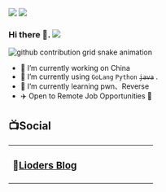 

![](https://github-readme-stats.vercel.app/api?username=liode1s&show_icons=true&line_height=21&show_icons=true&theme=vue&hide_border=true)
![](https://github-readme-stats.vercel.app/api/top-langs/?username=liode1s&show_icons=true&layout=compact&theme=vue&hide_border=true&hide=html,css)


### Hi there 👋. ![](https://views.whatilearened.today/views/github/liode1s/liode1s.svg)


![github contribution grid snake animation](https://raw.githubusercontent.com/liode1s/liode1s/output/github-contribution-grid-snake.svg)


- 🔭 I’m currently working on China
- 🌱 I’m currently using `GoLang` `Python` <del>`java`</del> . 
- 🌱 I’m currently learning pwn、Reverse
- ✈️ Open to Remote Job Opportunities 🍻



## 📺Social

<table>
<tbody>
   <tr>
       <td  valign="top" width="50%">

### 📝<a href="https://lioders.com/" target="_blank">Lioders Blog</a>

<!-- START_SECTION:blog -->

<!-- END_SECTION:blog -->
</td>
       <td  valign="top" width="50%">


<!-- START_SECTION:douban -->

<!-- END_SECTION:douban -->
</td>
        </tr>
</tbody>
</table>
